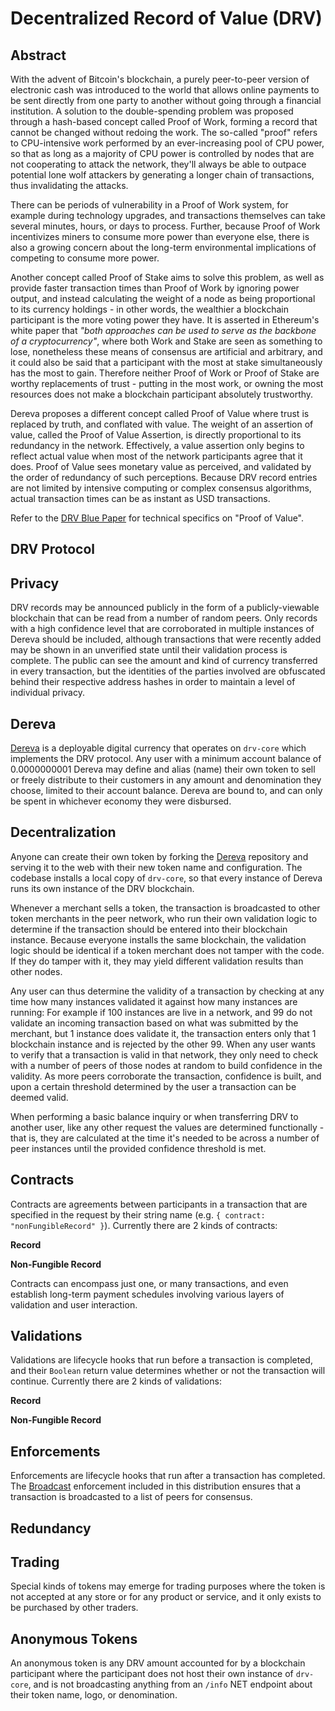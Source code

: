 # Decentralized Record of Value (DRV)

## Abstract

With the advent of Bitcoin's blockchain, a purely peer-to-peer version of electronic cash was introduced to the world that allows online payments to be sent directly from one party to another without going through a financial institution. A solution to the double-spending problem was proposed through a hash-based concept called Proof of Work, forming a record that cannot be changed without redoing the work. The so-called "proof" refers to CPU-intensive work performed by an ever-increasing pool of CPU power, so that as long as a majority of CPU power is controlled by nodes that are not cooperating to attack the network, they'll always be able to outpace potential lone wolf attackers by generating a longer chain of transactions, thus invalidating the attacks.

There can be periods of vulnerability in a Proof of Work system, for example during technology upgrades, and transactions themselves can take several minutes, hours, or days to process. Further, because Proof of Work incentivizes miners to consume more power than everyone else, there is also a growing concern about the long-term environmental implications of competing to consume more power.

Another concept called Proof of Stake aims to solve this problem, as well as provide faster transaction times than Proof of Work by ignoring power output, and instead calculating the weight of a node as being proportional to its currency holdings - in other words, the wealthier a blockchain participant is the more voting power they have. It is asserted in Ethereum's white paper that *"both approaches can be used to serve as the backbone of a cryptocurrency"*, where both Work and Stake are seen as something to lose, nonetheless these means of consensus are artificial and arbitrary, and it could also be said that a participant with the most at stake simultaneously has the most to gain. Therefore neither Proof of Work or Proof of Stake are worthy replacements of trust - putting in the most work, or owning the most resources does not make a blockchain participant absolutely trustworthy.

Dereva proposes a different concept called Proof of Value where trust is replaced by truth, and conflated with value. The weight of an assertion of value, called the Proof of Value Assertion, is directly proportional to its redundancy in the network. Effectively, a value assertion only begins to reflect actual value when most of the network participants agree that it does. Proof of Value sees monetary value as perceived, and validated by the order of redundancy of such perceptions. Because DRV record entries are not limited by intensive computing or complex consensus algorithms, actual transaction times can be as instant as USD transactions.

Refer to the [DRV Blue Paper](./blue-paper.md) for technical specifics on "Proof of Value".

## DRV Protocol

## Privacy

DRV records may be announced publicly in the form of a publicly-viewable blockchain that can be read from a number of random peers. Only records with a high confidence level that are corroborated in multiple instances of Dereva should be included, although transactions that were recently added may be shown in an unverified state until their validation process is complete. The public can see the amount and kind of currency transferred in every transaction, but the identities of the parties involved are obfuscated behind their respective address hashes in order to maintain a level of individual privacy.

## Dereva

[Dereva](https://github.com/exactchange/dereva) is a deployable digital currency that operates on `drv-core` which implements the DRV protocol. Any user with a minimum account balance of 0.0000000001 Dereva may define and alias (name) their own token to sell or freely distribute to their customers in any amount and denomination they choose, limited to their account balance. Dereva are bound to, and can only be spent in whichever economy they were disbursed.

## Decentralization

Anyone can create their own token by forking the [Dereva](https://github.com/exactchange/dereva) repository and serving it to the web with their new token name and configuration. The codebase installs a local copy of `drv-core`, so that every instance of Dereva runs its own instance of the DRV blockchain.

Whenever a merchant sells a token, the transaction is broadcasted to other token merchants in the peer network, who run their own validation logic to determine if the transaction should be entered into their blockchain instance. Because everyone installs the same blockchain, the validation logic should be identical if a token merchant does not tamper with the code. If they do tamper with it, they may yield different validation results than other nodes.

Any user can thus determine the validity of a transaction by checking at any time how many instances validated it against how many instances are running: For example if 100 instances are live in a network, and 99 do not validate an incoming transaction based on what was submitted by the merchant, but 1 instance does validate it, the transaction enters only that 1 blockchain instance and is rejected by the other 99. When any user wants to verify that a transaction is valid in that network, they only need to check with a number of peers of those nodes at random to build confidence in the validity. As more peers corroborate the transaction, confidence is built, and upon a certain threshold determined by the user a transaction can be deemed valid.

When performing a basic balance inquiry or when transferring DRV to another user, like any other request the values are determined functionally - that is, they are calculated at the time it's needed to be across a number of peer instances until the provided confidence threshold is met.

## Contracts

Contracts are agreements between participants in a transaction that are specified in the request by their string name (e.g. `{ contract: "nonFungibleRecord" }`). Currently there are 2 kinds of contracts:

**Record**

**Non-Fungible Record**

Contracts can encompass just one, or many transactions, and even establish long-term payment schedules involving various layers of validation and user interaction.

## Validations

Validations are lifecycle hooks that run before a transaction is completed, and their `Boolean` return value determines whether or not the transaction will continue. Currently there are 2 kinds of validations:

**Record**

**Non-Fungible Record**

## Enforcements

Enforcements are lifecycle hooks that run after a transaction has completed. The [Broadcast](https://github.com/exactchange/drv-core/blob/master/enforcements/enforcements.broadcast.js) enforcement included in this distribution ensures that a transaction is broadcasted to a list of peers for consensus.

## Redundancy

## Trading

Special kinds of tokens may emerge for trading purposes where the token is not accepted at any store or for any product or service, and it only exists to be purchased by other traders.

## Anonymous Tokens

An anonymous token is any DRV amount accounted for by a blockchain participant where the participant does not host their own instance of `drv-core`, and is not broadcasting anything from an `/info` NET endpoint about their token name, logo, or denomination.
